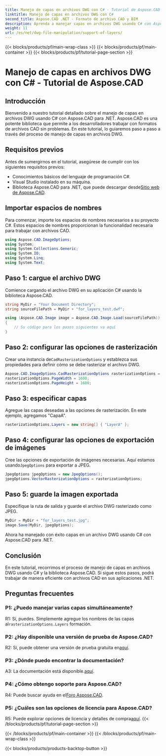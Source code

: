 ```yaml
---
title: Manejo de capas en archivos DWG con C# - Tutorial de Aspose.CAD
linktitle: Manejo de capas en archivos DWG con C#
second_title: Aspose.CAD .NET - Formato de archivo CAD y BIM
description: Aprenda a manejar capas en archivos DWG usando C# con Aspose.CAD para .NET. Guía paso a paso para una manipulación eficiente de archivos CAD.
weight: 11
url: /es/net/dwg-file-manipulation/support-of-layers/
---
```


{{< blocks/products/pf/main-wrap-class >}}
{{< blocks/products/pf/main-container >}}
{{< blocks/products/pf/tutorial-page-section >}}

# Manejo de capas en archivos DWG con C# - Tutorial de Aspose.CAD

## Introducción

Bienvenido a nuestro tutorial detallado sobre el manejo de capas en archivos DWG usando C# con Aspose.CAD para .NET. Aspose.CAD es una potente biblioteca que permite a los desarrolladores trabajar con formatos de archivos CAD sin problemas. En este tutorial, lo guiaremos paso a paso a través del proceso de manejo de capas en archivos DWG.

## Requisitos previos

Antes de sumergirnos en el tutorial, asegúrese de cumplir con los siguientes requisitos previos:

- Conocimientos básicos del lenguaje de programación C#.
- Visual Studio instalado en su máquina.
-  Biblioteca Aspose.CAD para .NET, que puede descargar desde[Sitio web de Aspose.CAD](https://releases.aspose.com/cad/net/).

## Importar espacios de nombres

Para comenzar, importe los espacios de nombres necesarios a su proyecto C#. Estos espacios de nombres proporcionan la funcionalidad necesaria para trabajar con archivos CAD.

```csharp
using Aspose.CAD.ImageOptions;
using System;
using System.Collections.Generic;
using System.IO;
using System.Linq;
using System.Text;
```

## Paso 1: cargue el archivo DWG

Comience cargando el archivo DWG en su aplicación C# usando la biblioteca Aspose.CAD.

```csharp
string MyDir = "Your Document Directory";
string sourceFilePath = MyDir + "for_layers_test.dwf";

using (Aspose.CAD.Image image = Aspose.CAD.Image.Load(sourceFilePath))
{
    // Su código para los pasos siguientes va aquí
}
```

## Paso 2: configurar las opciones de rasterización

 Crear una instancia de`CadRasterizationOptions` y establezca sus propiedades para definir cómo se debe rasterizar el archivo DWG.

```csharp
Aspose.CAD.ImageOptions.CadRasterizationOptions rasterizationOptions = new Aspose.CAD.ImageOptions.CadRasterizationOptions();
rasterizationOptions.PageWidth = 1600;
rasterizationOptions.PageHeight = 1600;
```

## Paso 3: especificar capas

Agregue las capas deseadas a las opciones de rasterización. En este ejemplo, agregamos "CapaA".

```csharp
rasterizationOptions.Layers = new string[] { "LayerA" };
```

## Paso 4: configurar las opciones de exportación de imágenes

 Cree las opciones de exportación de imágenes necesarias. Aquí estamos usando`JpegOptions` para exportar a JPEG.

```csharp
JpegOptions jpegOptions = new JpegOptions();
jpegOptions.VectorRasterizationOptions = rasterizationOptions;
```

## Paso 5: guarde la imagen exportada

Especifique la ruta de salida y guarde el archivo DWG rasterizado como JPEG.

```csharp
MyDir = MyDir + "for_layers_test.jpg";
image.Save(MyDir, jpegOptions);
```

Ahora ha manejado con éxito capas en un archivo DWG usando C# con Aspose.CAD para .NET.

## Conclusión

En este tutorial, recorrimos el proceso de manejo de capas en archivos DWG usando C# y la biblioteca Aspose.CAD. Si sigue estos pasos, podrá trabajar de manera eficiente con archivos CAD en sus aplicaciones .NET.

## Preguntas frecuentes

### P1: ¿Puedo manejar varias capas simultáneamente?

 R1: Sí, puedes. Simplemente agregue los nombres de las capas al`rasterizationOptions.Layers` formación.

### P2: ¿Hay disponible una versión de prueba de Aspose.CAD?

 R2: Sí, puede obtener una versión de prueba gratuita en[aquí](https://releases.aspose.com/).

### P3: ¿Dónde puedo encontrar la documentación?

 A3: La documentación está disponible.[aquí](https://reference.aspose.com/cad/net/).

### P4: ¿Cómo obtengo soporte para Aspose.CAD?

 R4: Puede buscar ayuda en el[Foro Aspose.CAD](https://forum.aspose.com/c/cad/19).

### P5: ¿Cuáles son las opciones de licencia para Aspose.CAD?

 R5: Puede explorar opciones de licencia y detalles de compra[aquí](https://purchase.aspose.com/buy).
{{< /blocks/products/pf/tutorial-page-section >}}

{{< /blocks/products/pf/main-container >}}
{{< /blocks/products/pf/main-wrap-class >}}

{{< blocks/products/products-backtop-button >}}

